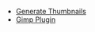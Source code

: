 * [Generate Thumbnails](https://legacy.imagemagick.org/Usage/thumbnails/#height)
* [Gimp Plugin](https://github.com/alessandrofrancesconi/gimp-plugin-bimp)
